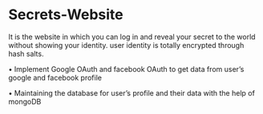 # Secrets-Website
 It is the website in which you can log in and reveal your secret to the world without showing your identity. user
identity is totally encrypted through hash salts.

• Implement Google OAuth and facebook OAuth to get data from user’s google and facebook profile

• Maintaining the database for user’s profile and their data with the help of mongoDB
